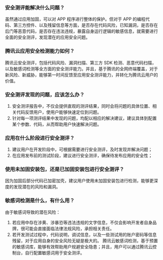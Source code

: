 ### 安全测评能解决什么问题？
虽然通过应用加固，可以对 APP 程序进行整体的保护。但对于 APP 的编程代码、第三方控件、以及残留信息等方面，是否存在代码风险，已知漏洞，是否存在后门等恶意代码，是否存在违法违规，暴露自身运行逻辑的敏感信息，就需要进行全面的安全测评，发现潜在的应用安全问题。
### 腾讯云应用安全检测能力如何？
腾讯云安全测评，包括代码风险、漏洞扫描、第三方 SDK 检测、恶意代码扫描，以及敏感词检测等全方面的安全测评能力。并且，基于腾讯的全网终端覆盖，对于新风险、新威胁，能够第一时间反馈至应用安全测评能力，并转化为腾讯云用户的价值。

### 安全测评发现的问题，应该怎么办？
1. 安全测评报告中，不仅会提供直观的测评结果，同时会将问题的具体位置、相关代码反馈用户，使用户能够快速定位到问题。
2. 针对每一项测评结果中发现的问题，均配以相应的解决建议，建议具体到配置某个参数、代码，从而帮助用户快速解决问题。

### 应用在什么阶段进行安全测评？
1. 建议用户在开发阶段中，可根据需要进行安全测评，及时发现并解决问题；
2. 在应用发布前的测试阶段，建议进行安全测评，确保待发布应用的安全性；
### 使用未加固安装包，还是已加固安装包进行安全测评？
因为加固后部分代码已加密加壳，建议用户使用未加固安装包进行检测，能够更深度的发现潜在的风险和漏洞。

### 敏感词检测是什么，有什么用？
由于敏感词导致的潜在风险：
1. 若应用中存在涉黄、涉暴恐等违法违规的文字信息，不仅会影响开发者自身品牌，很可能会直接面临法律法规风险，承担相关责任。
2. 若开发测试过程中，代码说明，调试信息，以及一些测试用的账户密码等信息残留，对于应用自身的安全风险无疑是极大的。
腾讯云敏感词检测，基于预置的敏感词库，能够有效帮助用户规避安全隐患；并且，用户可以通过腾讯云控制台，自行配置敏感词用于安全测评。
